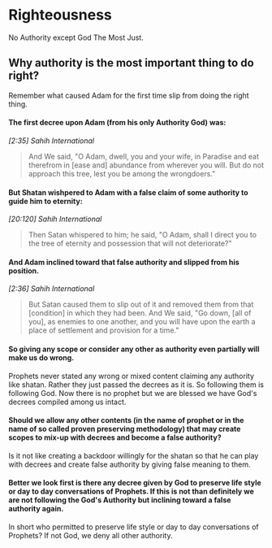 

# Righteousness
No Authority except God The Most Just.
## Why authority is the most important thing to do right?
Remember what caused Adam for the first time slip from doing the right thing. 

#### The first decree upon Adam (from his only Authority God) was:

*[2:35] Sahih International*
> And We said, "O Adam, dwell, you and your wife, in Paradise and eat
> therefrom in [ease and] abundance from wherever you will. But do not
> approach this tree, lest you be among the wrongdoers."
 
#### But Shatan wishpered to Adam with a false claim of some authority to guide him to eternity:  

*[20:120] Sahih International*
> Then Satan whispered to him; he said, "O Adam, shall I direct you to
> the tree of eternity and possession that will not deteriorate?"

#### And Adam inclined toward that false authority and slipped from his position.

*[2:36] Sahih International*
> But Satan caused them to slip out of it and removed them from that
> [condition] in which they had been. And We said, "Go down, [all of
> you], as enemies to one another, and you will have upon the earth a
> place of settlement and provision for a time."

#### So giving any scope or consider any other as authority even partially will make us do wrong. 

Prophets never stated any wrong or mixed content claiming any authority like shatan. Rather they just
passed the decrees as it is. So following them is following God. Now there is no prophet but we are blessed we have
God's decrees compiled among us intact. 
#### Should we allow any other contents (in the name of prophet or in the name of so called proven preserving methodology) that may create scopes to mix-up with decrees and become a false authority? 
Is it not like creating a backdoor willingly for the shatan so that he can play with decrees and create false authority by giving false meaning to them. 
#### Better we look first is there any decree given by God to preserve life style or day to day conversations of Prophets. If this is not than definitely we are not following the God's Authority but inclining toward a false authority again. 
In short who permitted to preserve life style or day to day conversations of Prophets? If not God, we deny all other authority. 


